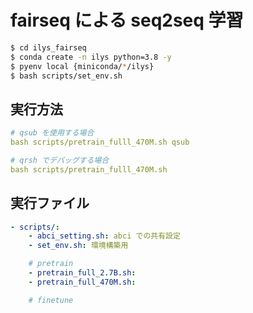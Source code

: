 # fairseq による seq2seq 学習

```bash
$ cd ilys_fairseq
$ conda create -n ilys python=3.8 -y
$ pyenv local {miniconda/*/ilys}
$ bash scripts/set_env.sh
```

## 実行方法

```yml
# qsub を使用する場合
bash scripts/pretrain_fulll_470M.sh qsub

# qrsh でデバッグする場合
bash scripts/pretrain_fulll_470M.sh
```

## 実行ファイル

```yml
- scripts/:
    - abci_setting.sh: abci での共有設定
    - set_env.sh: 環境構築用

    # pretrain
    - pretrain_full_2.7B.sh: 
    - pretrain_full_470M.sh: 

    # finetune
```